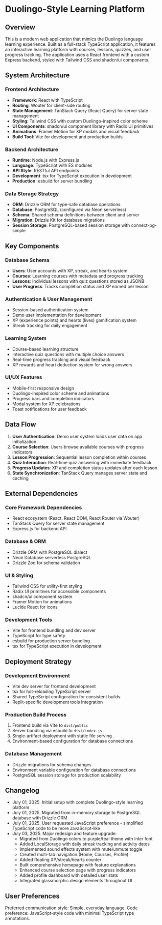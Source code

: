 # Duolingo-Style Learning Platform

## Overview

This is a modern web application that mimics the Duolingo language learning experience. Built as a full-stack TypeScript application, it features an interactive learning platform with courses, lessons, quizzes, and user progress tracking. The application uses a React frontend with a custom Express backend, styled with Tailwind CSS and shadcn/ui components.

## System Architecture

### Frontend Architecture
- **Framework**: React with TypeScript
- **Routing**: Wouter for client-side routing
- **State Management**: TanStack Query (React Query) for server state management
- **Styling**: Tailwind CSS with custom Duolingo-inspired color scheme
- **UI Components**: shadcn/ui component library with Radix UI primitives
- **Animations**: Framer Motion for XP modals and visual feedback
- **Build Tool**: Vite for development and production builds

### Backend Architecture
- **Runtime**: Node.js with Express.js
- **Language**: TypeScript with ES modules
- **API Style**: RESTful API endpoints
- **Development**: tsx for TypeScript execution in development
- **Production**: esbuild for server bundling

### Data Storage Strategy
- **ORM**: Drizzle ORM for type-safe database operations
- **Database**: PostgreSQL (configured via Neon serverless)
- **Schema**: Shared schema definitions between client and server
- **Migration**: Drizzle Kit for database migrations
- **Session Storage**: PostgreSQL-based session storage with connect-pg-simple

## Key Components

### Database Schema
- **Users**: User accounts with XP, streak, and hearts system
- **Courses**: Learning courses with metadata and progress tracking
- **Lessons**: Individual lessons with quiz questions stored as JSONB
- **User Progress**: Tracks completion status and XP earned per lesson

### Authentication & User Management
- Session-based authentication system
- Demo user implementation for development
- XP (experience points) and hearts (lives) gamification system
- Streak tracking for daily engagement

### Learning System
- Course-based learning structure
- Interactive quiz questions with multiple choice answers
- Real-time progress tracking and visual feedback
- XP rewards and heart deduction system for wrong answers

### UI/UX Features
- Mobile-first responsive design
- Duolingo-inspired color scheme and animations
- Progress bars and completion indicators
- Modal system for XP celebrations
- Toast notifications for user feedback

## Data Flow

1. **User Authentication**: Demo user system loads user data on app initialization
2. **Course Selection**: Users browse available courses with progress indicators
3. **Lesson Progression**: Sequential lesson completion within courses
4. **Quiz Interaction**: Real-time quiz answering with immediate feedback
5. **Progress Updates**: XP and completion status updates after each lesson
6. **State Synchronization**: TanStack Query manages server state and caching

## External Dependencies

### Core Framework Dependencies
- React ecosystem (React, React DOM, React Router via Wouter)
- TanStack Query for server state management
- Express.js for backend API

### Database & ORM
- Drizzle ORM with PostgreSQL dialect
- Neon Database serverless PostgreSQL
- Drizzle Zod for schema validation

### UI & Styling
- Tailwind CSS for utility-first styling
- Radix UI primitives for accessible components
- shadcn/ui component system
- Framer Motion for animations
- Lucide React for icons

### Development Tools
- Vite for frontend bundling and dev server
- TypeScript for type safety
- esbuild for production server bundling
- tsx for TypeScript execution in development

## Deployment Strategy

### Development Environment
- Vite dev server for frontend development
- tsx for hot-reloading TypeScript server
- Shared TypeScript configuration for consistent builds
- Replit-specific development tools integration

### Production Build Process
1. Frontend build via Vite to `dist/public`
2. Server bundling via esbuild to `dist/index.js`
3. Single-artifact deployment with static file serving
4. Environment-based configuration for database connections

### Database Management
- Drizzle migrations for schema changes
- Environment variable configuration for database connections
- PostgreSQL session storage for production scalability

## Changelog
- July 01, 2025. Initial setup with complete Duolingo-style learning platform
- July 01, 2025. Migrated from in-memory storage to PostgreSQL database with Drizzle ORM
- July 01, 2025. User requested JavaScript preference - simplified TypeScript code to be more JavaScript-like
- July 03, 2025. Major redesign and feature upgrade:
  - Migrated from Duolingo colors to purple/teal theme with Inter font
  - Added LocalStorage with daily streak tracking and activity dates
  - Implemented sound effects system with mute/unmute toggle
  - Created multi-tab navigation (Home, Courses, Profile)
  - Added floating XP/streak/hearts counter
  - Built comprehensive homepage with feature explanations
  - Enhanced course selection page with progress indicators
  - Added profile dashboard with detailed user stats
  - Integrated glassmorphic design elements throughout UI

## User Preferences

Preferred communication style: Simple, everyday language.
Code preference: JavaScript-style code with minimal TypeScript type annotations.